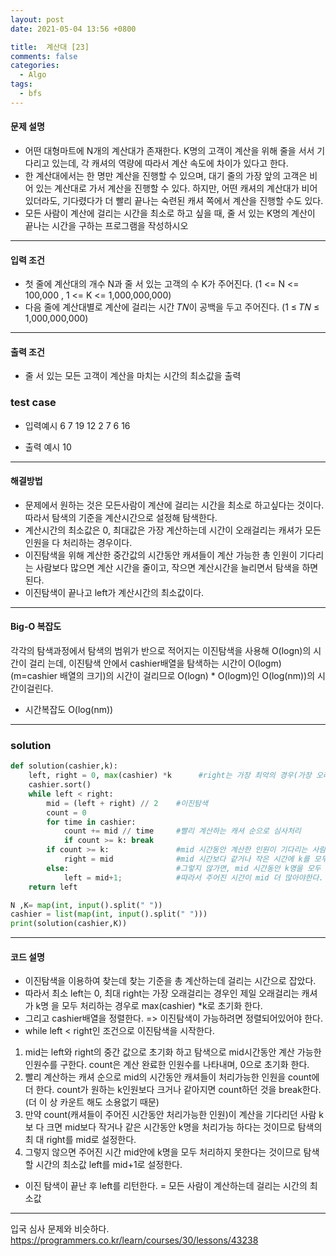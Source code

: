 ```yaml
---
layout: post
date: 2021-05-04 13:56 +0800

title:  계산대 [23]
comments: false
categories: 
  - Algo
tags: 
  - bfs
---
```


#### 문제 설명

- 어떤 대형마트에 N개의 계산대가 존재한다. K명의 고객이 계산을 위해 줄을 서서 기다리고 있는데, 각 캐셔의 역량에 따라서 계산 속도에 차이가 있다고 한다.
- 한 계산대에서는 한 명만 계산을 진행할 수 있으며, 대기 줄의 가장 앞의 고객은 비어 있는 계산대로 가서 계산을 진행할 수 있다. 하지만, 어떤 캐셔의 계산대가 비어 있더라도, 기다렸다가 더 빨리 끝나는 숙련된 캐셔 쪽에서 계산을 진행할 수도 있다. 
- 모든 사람이 계산에 걸리는 시간을 최소로 하고 싶을 때, 줄 서 있는 K명의 계산이 끝나는 시간을 구하는 프로그램을 작성하시오
  
- - -

#### 입력 조건
- 첫 줄에 계산대의 개수 N과 줄 서 있는 고객의 수 K가 주어진다. (1 <= N <= 100,000 , 1 <= K <= 1,000,000,000)
-  다음 줄에 계산대별로 계산에 걸리는 시간 𝑇𝑁이 공백을 두고 주어진다. (1 ≤ 𝑇𝑁 ≤ 1,000,000,000)

- - - 
#### 출력 조건
- 줄 서 있는 모든 고객이 계산을 마치는 시간의 최소값을 출력

### test case
- 입력예시
    6 7
    19 12 2 7 6 16


- 출력 예시 
  10


- - -
#### 해결방법

- 문제에서 원하는 것은 모든사람이 계산에 걸리는 시간을 최소로 하고싶다는 것이다. 따라서 탐색의 기준을 계산시간으로 설정해 탐색한다.
- 계산시간의 최소값은 0, 최대값은 가장 계산하는데 시간이 오래걸리는 캐셔가 모든인원을 다 처리하는 경우이다.
- 이진탐색을 위해 계산한 중간값의 시간동안 캐셔들이 계산 가능한 총 인원이 기다리는 사람보다 많으면 계산 시간을 줄이고, 작으면 계산시간을 늘리면서 탐색을 하면 된다.
- 이진탐색이 끝나고 left가 계산시간의 최소값이다.

- - - 

#### Big-O 복잡도
각각의 탐색과정에서 탐색의 범위가 반으로 적어지는 이진탐색을 사용해 O(logn)의 시간이 걸리
는데, 이진탐색 안에서 cashier배열을 탐색하는 시간이 O(logm)(m=cashier 배열의 크기)의 시간이
걸리므로 O(logn) * O(logm)인 O(log(nm))의 시간이걸린다.
- 시간복잡도 O(log(nm))
  
- - -
### solution

```py
def solution(cashier,k):
    left, right = 0, max(cashier) *k      #right는 가장 최악의 경우(가장 오래걸리는 경우)
    cashier.sort()
    while left < right:
        mid = (left + right) // 2    #이진탐색
        count = 0
        for time in cashier:
            count += mid // time     #빨리 계산하는 캐셔 순으로 심사처리
            if count >= k: break
        if count >= k:               #mid 시간동안 계산한 인원이 기다리는 사람 k보다 크면
            right = mid              #mid 시간보다 같거나 작은 시간에 k를 모두 처리할수 있다는 것
        else:                        #그렇지 않가면, mid 시간동안 k명을 모두 계산해줄수 없다는것
            left = mid+1;            #따라서 주어진 시간이 mid 더 많아야한다.
    return left

N ,K= map(int, input().split(" "))
cashier = list(map(int, input().split(" ")))
print(solution(cashier,K))


```
- - -

#### 코드 설명
- 이진탐색을 이용하여 찾는데 찾는 기준을 총 계산하는데 걸리는 시간으로 잡았다.
- 따라서 최소 left는 0, 최대 right는 가장 오래걸리는 경우인 제일 오래걸리는 캐셔가 k명
을 모두 처리하는 경우로 max(cashier) *k로 초기화 한다.
- 그리고 cashier배열을 정렬한다. => 이진탐색이 가능하려면 정렬되어있어야 한다.
- while left < right인 조건으로 이진탐색을 시작한다.
1. mid는 left와 right의 중간 값으로 초기화 하고 탐색으로 mid시간동안 계산 가능한
인원수를 구한다. count은 계산 완료한 인원수를 나타내며, 0으로 초기화 한다.
2. 빨리 계산하는 캐셔 순으로 mid의 시간동안 캐셔들이 처리가능한 인원을 count에 더
한다. count가 원하는 k인원보다 크거나 같아지면 count하던 것을 break한다. (더 이
상 카운트 해도 소용없기 때문)
3. 만약 count(캐셔들이 주어진 시간동안 처리가능한 인원)이 계산을 기다리던 사람 k보
다 크면 mid보다 작거나 같은 시간동안 k명을 처리가능 하다는 것이므로 탐색의 최
대 right를 mid로 설정한다.
4. 그렇지 않으면 주어진 시간 mid안에 k명을 모두 처리하지 못한다는 것이므로 탐색할
시간의 최소값 left를 mid+1로 설정한다.
- 이진 탐색이 끝난 후 left를 리턴한다. = 모든 사람이 계산하는데 걸리는 시간의 최소값

- - -
입국 심사 문제와 비슷하다. 
https://programmers.co.kr/learn/courses/30/lessons/43238